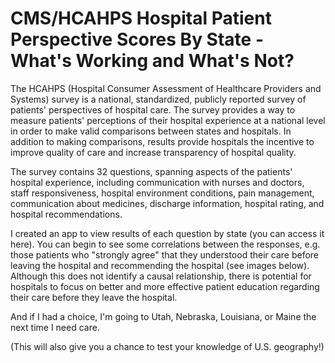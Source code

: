 # CMS/HCAHPS Hospital Patient Perspective Scores By State - What's Working and What's Not?
The HCAHPS (Hospital Consumer Assessment of Healthcare Providers and Systems) survey is a national, standardized, publicly reported survey of patients' perspectives of hospital care. The survey provides a way to measure patients' perceptions of their hospital experience at a national level in order to make valid comparisons between states and hospitals. In addition to making comparisons, results provide hospitals the incentive to improve quality of care and increase transparency of hospital quality.

The survey contains 32 questions, spanning aspects of the patients' hospital experience, including communication with nurses and doctors, staff responsiveness, hospital environment conditions, pain management, communication about medicines, discharge information, hospital rating, and hospital recommendations.

I created an app to view results of each question by state (you can access it here). You can begin to see some correlations between the responses, e.g. those patients who "strongly agree" that they understood their care before leaving the hospital and recommending the hospital (see images below). Although this does not identify a causal relationship, there is potential for hospitals to focus on better and more effective patient education regarding their care before they leave the hospital.

And if I had a choice, I'm going to Utah, Nebraska, Louisiana, or Maine the next time I need care. 

(This will also give you a chance to test your knowledge of U.S. geography!)
